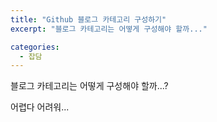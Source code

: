 ```yaml
---
title: "Github 블로그 카테고리 구성하기"
excerpt: "블로그 카테고리는 어떻게 구성해야 할까..."

categories:
  - 잡담
---
```


블로그 카테고리는 어떻게 구성해야 할까...?

어렵다 어려워...
